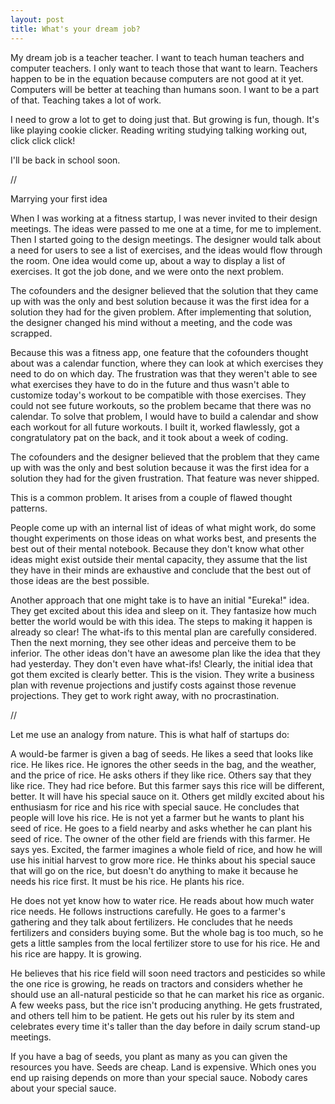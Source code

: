 ```yaml
---
layout: post
title: What's your dream job?
---
```




My dream job is a teacher teacher. I want to teach human teachers and computer teachers. I only want to teach those that want to learn. Teachers happen to be in the equation because computers are not good at it yet. Computers will be better at teaching than humans soon. I want to be a part of that. Teaching takes a lot of work. 

I need to grow a lot to get to doing just that. But growing is fun, though. It's like playing cookie clicker. Reading writing studying talking working out, click click click! 

I'll be back in school soon.


//

Marrying your first idea

When I was working at a fitness startup, I was never invited to their design meetings. The ideas were passed to me one at a time, for me to implement. Then I started going to the design meetings. The designer would talk about a need for users to see a list of exercises, and the ideas would flow through the room. One idea would come up, about a way to display a list of exercises. It got the job done, and we were onto the next problem. 

The cofounders and the designer believed that the solution that they came up with was the only and best solution because it was the first idea for a solution they had for the given problem. After implementing that solution, the designer changed his mind without a meeting, and the code was scrapped.

Because this was a fitness app, one feature that the cofounders thought about was a calendar function, where they can look at which exercises they need to do on which day. The frustration was that they weren't able to see what exercises they have to do in the future and thus wasn't able to customize today's workout to be compatible with those exercises. They could not see future workouts, so the problem became that there was no calendar. To solve that problem, I would have to build a calendar and show each workout for all future workouts. I built it, worked flawlessly, got a congratulatory pat on the back, and it took about a week of coding. 

The cofounders and the designer believed that the problem that they came up with was the only and best solution because it was the first idea for a solution they had for the given frustration. That feature was never shipped. 

This is a common problem. It arises from a couple of flawed thought patterns. 

People come up with an internal list of ideas of what might work, do some thought experiments on those ideas on what works best, and presents the best out of their mental notebook. Because they don't know what other ideas might exist outside their mental capacity, they assume that the list they have in their minds are exhaustive and conclude that the best out of those ideas are the best possible. 

Another approach that one might take is to have an initial "Eureka!" idea. They get excited about this idea and sleep on it. They fantasize how much better the world would be with this idea. The steps to making it happen is already so clear! The what-ifs to this mental plan are carefully considered. Then the next morning, they see other ideas and perceive them to be inferior. The other ideas don't have an awesome plan like the idea that they had yesterday. They don't even have what-ifs! Clearly, the initial idea that got them excited is clearly better. This is the vision. They write a business plan with revenue projections and justify costs against those revenue projections. They get to work right away, with no procrastination.

//

Let me use an analogy from nature. This is what half of startups do:

A would-be farmer is given a bag of seeds. He likes a seed that looks like rice. He likes rice. He ignores the other seeds in the bag, and the weather, and the price of rice. He asks others if they like rice. Others say that they like rice. They had rice before. But this farmer says this rice will be different, better. It will have his special sauce on it. Others get mildly excited about his enthusiasm for rice and his rice with special sauce. He concludes that people will love his rice. He is not yet a farmer but he wants to plant his seed of rice. He goes to a field nearby and asks whether he can plant his seed of rice. The owner of the other field are friends with this farmer. He says yes. Excited, the farmer imagines a whole field of rice, and how he will use his initial harvest to grow more rice. He thinks about his special sauce that will go on the rice, but doesn't do anything to make it because he needs his rice first. It must be his rice. He plants his rice.

He does not yet know how to water rice. He reads about how much water rice needs. He follows instructions carefully. He goes to a farmer's gathering and they talk about fertilizers. He concludes that he needs fertilizers and considers buying some. But the whole bag is too much, so he gets a little samples from the local fertilizer store to use for his rice. He and his rice are happy. It is growing. 

He believes that his rice field will soon need tractors and pesticides so while the one rice is growing, he reads on tractors and considers whether he should use an all-natural pesticide so that he can market his rice as organic. A few weeks pass, but the rice isn't producing anything. He gets frustrated, and others tell him to be patient. He gets out his ruler by its stem and celebrates every time it's taller than the day before in daily scrum stand-up meetings.

If you have a bag of seeds, you plant as many as you can given the resources you have. Seeds are cheap. Land is expensive. Which ones you end up raising depends on more than your special sauce. Nobody cares about your special sauce. 




















